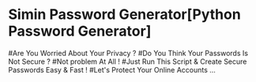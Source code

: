 # Simin Password Generator[Python Password Generator]

#Are You Worried About Your Privacy ? 
#Do You Think Your Passwords Is Not Secure ? 
#Not problem At All ! 
#Just Run This Script &amp; Create Secure Passwords Easy &amp; Fast ! 
#Let's Protect Your Online Accounts ...
